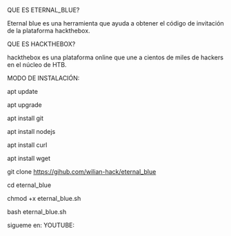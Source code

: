  QUE ES ETERNAL_BLUE?

Eternal blue es una herramienta que ayuda a
obtener el código de invitación de la plataforma
hackthebox.

 QUE ES HACKTHEBOX?

hackthebox es una plataforma online que une a
cientos de miles de hackers en el núcleo de HTB.


MODO DE INSTALACIÓN:

apt update 

apt upgrade

apt install git

apt install nodejs

apt install curl

apt install wget

git clone https://gihub.com/wilian-hack/eternal_blue

cd eternal_blue

chmod +x eternal_blue.sh

bash eternal_blue.sh

sigueme en:
    YOUTUBE:


